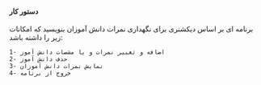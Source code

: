 #### دستور کار
برنامه ای بر اساس دیکشنری برای نگهداری نمرات دانش آموزان بنویسید که امکانات زیر را داشته باشد:

    1- اضافه و تغییر نمرات و یا مشصات دانش آموز
    2- حذف دانش آموز
    3- نمایش نمرات دانش آموزان
    4- خروج از برنامه
